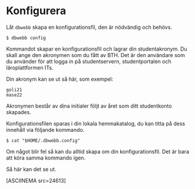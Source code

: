 Konfigurera
==================================

Låt `dbwebb` skapa en konfigurationsfil, den är nödvändig och behövs.

```text
$ dbwebb config
```

Kommandot skapar en konfigurationsfil och lagrar din studentakronym. Du skall ange den akronymen som du fått av BTH. Det är den användare som du använder för att logga in på studentservern, studentportalen och läroplattformen ITs.

Din akronym kan se ut så här, som exempel:

```text
goli21
mase22
```

Akronymen består av dina initialer följt av året som ditt studentkonto skapades.

Konfigurationsfilen sparas i din lokala hemmakatalog, du kan titta på dess innehåll via följande kommando.

```text
$ cat "$HOME/.dbwebb.config"
```

Om något blir fel så kan du alltid skapa om din konfigurationsfil. Det är bara att köra samma kommando igen.

Så här kan det se ut.

[ASCIINEMA src=24613]
